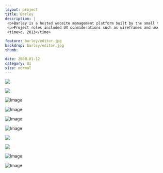 ```yaml
---
layout: project
title: Barley
description: |
 <p>Barley is a hosted website management platform built by the small team at Plain that removes a lot of the complexity found in typical CMS tools. With a nearly invisible interface, our goal was to make content editing easily accessible to everyone.</p>
 <p>Project roles included UX considerations such as wireframes and user flow charts, feature planning and spec documents, app interface design, icon design, branding, user template design and development, website design and development, and transaction email design and development.</p>
 <time>c. 2013</time>

feature: barley/editor.jpg
backdrop: barley/editor.jpg
thumb:

date: 2000-01-12
category: UI
size: normal
---
```


<p class="half"><img src="{{site.project_img_path}}barley/cafe.jpg"></p>
<p class="half"><img src="{{site.project_img_path}}barley/global_bar.jpg"></p>

![Image]({{site.project_img_path}}barley/barley_video_modal_center.jpg)

![Image]({{site.project_img_path}}barley/editors.jpg)

![Image]({{site.project_img_path}}barley/icons.jpg)

![Image]({{site.project_img_path}}barley/text_logo.jpg)

<p class="half"><img src="{{site.project_img_path}}barley/mark.jpg"></p>
<p class="half"><img src="{{site.project_img_path}}barley/type_colors.jpg"></p>

![Image]({{site.project_img_path}}barley/barley_brand_applications.jpg)

![Image]({{site.project_img_path}}barley/barley_feat.jpg)


